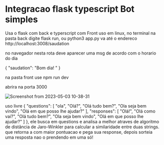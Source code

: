 # Integracao flask typescript Bot simples

Usa o flask com back e typerscript com Front
uso em linux, no terminal na pasta back digite flask run, ou python3 app.py
va até o endereco 
http://localhost:3008/saudation

no navegador nesta rota deve aparecer uma msg de acordo com o horario do dia

{
  "saudation": "Bom dia! "
}

na pasta front use npm run dev

abrira na porta 3000

![Screenshot from 2023-05-03 10-38-31](https://user-images.githubusercontent.com/85029465/236037835-65065cee-1208-4d66-bde9-cc5128282959.png)

uso livre
   {
        "questions": [
            "ola",
            "Olá?",
            "Olá tudo bem?",
            "Ola seja bem vindo",
            "Olá em que posso lhe ajudar?"
        ],
        "responses": [
            "Olá!",
            "Olá como vai?",
            "Olá tudo bem?",
            "Ola seja bem vindo",
            "Olá em que posso lhe ajudar?"
        ]
    },
    ele busca em questions e analisa a melhor atraves de algoritmo de distância de Jaro-Winkler para calcular a similaridade entre duas strings.
 que retorna a com maior pontuacao e pega sua response, depois sorteia uma resposta nao o prendendo em uma só!
